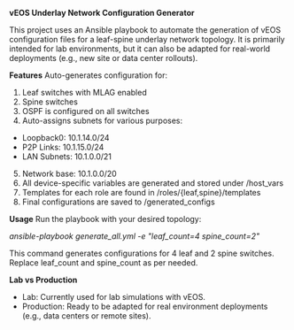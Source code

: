 **vEOS Underlay Network Configuration Generator**

This project uses an Ansible playbook to automate the generation of vEOS configuration files for a leaf-spine underlay network topology. It is primarily intended for lab environments, but it can also be adapted for real-world deployments (e.g., new site or data center rollouts).


**Features**
Auto-generates configuration for:
1. Leaf switches with MLAG enabled
2. Spine switches
3. OSPF is configured on all switches
4. Auto-assigns subnets for various purposes:
- Loopback0: 10.1.14.0/24
- P2P Links: 10.1.15.0/24
- LAN Subnets: 10.1.0.0/21
5. Network base: 10.1.0.0/20
6. All device-specific variables are generated and stored under /host_vars
7. Templates for each role are found in /roles/{leaf,spine}/templates
8. Final configurations are saved to /generated_configs

**Usage**
Run the playbook with your desired topology:

_ansible-playbook generate_all.yml -e "leaf_count=4 spine_count=2"_ 

This command generates configurations for 4 leaf and 2 spine switches. Replace leaf_count and spine_count as per needed.

**Lab vs Production**
- Lab: Currently used for lab simulations with vEOS.
- Production: Ready to be adapted for real environment deployments (e.g., data centers or remote sites).
